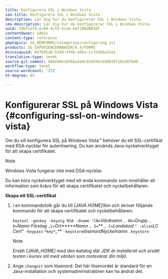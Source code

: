 ```yaml
---
title: Konfigurera SSL i Windows Vista
seo-title: Konfigurera SSL i Windows Vista
description: Lär dig hur du konfigurerar SSL i Windows Vista.
seo-description: Lär dig hur du konfigurerar SSL i Windows Vista.
uuid: 20bfcefb-ec84-4c55-bceb-6af106d883d7
contentOwner: admin
content-type: reference
geptopics: SG_AEMFORMS/categories/configuring_ssl
products: SG_EXPERIENCEMANAGER/6.4/FORMS
discoiquuid: 667645a0-53d0-4f9b-a0ba-cc7e366a23a1
translation-type: tm+mt
source-git-commit: d04e08e105bba2e6c92d93bcb58839f1b5307bd8
workflow-type: tm+mt
source-wordcount: '172'
ht-degree: 0%

---
```



# Konfigurerar SSL på Windows Vista {#configuring-ssl-on-windows-vista}

Om du vill konfigurera SSL på Windows Vista™ behöver du ett SSL-certifikat med RSA-nycklar för autentisering. Du kan använda Java-nyckelverktyget för att skapa certifikatet.

>[!NOTE]
>
>Windows Vista fungerar inte med DSA-nycklar.

Du kan köra nyckelverktyget med ett enda kommando som innehåller all information som krävs för att skapa certifikatet och nyckelbehållaren.

**Skapa ett SSL-certifikat**

1. I en kommandotolk går du till *[JAVA HOME]*/bin och skriver följande kommando för att skapa certifikatet och nyckelbehållaren:

   `keytool -genkey -keyalg RSA -dname "CN=`*Värdnamn* `, OU=`*Grupp* `, O=`*Namn Företag* `,L=`*Ort*****Namn*  `, S=`** `, C=`*Landskod* `" -alias`*LC Cert&quot;* `-keypass` `*key*`*_*** `-keystore`*lösenordNyckelnamn* `.keystore`

   >[!NOTE]
   >
   >Ersätt *[JAVA_HOME] med den katalog där JDK är installerat och ersätt texten i kursiv stil med värden som motsvarar din miljö.*

1. Ange `changeit` som lösenord. Det här lösenordet är standard för en Java-installation och systemadministratören kan ha ändrat det.

